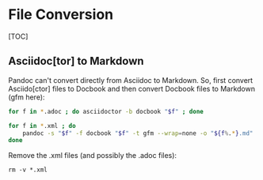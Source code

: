 # File Conversion

[TOC]

## Asciidoc[tor] to Markdown

Pandoc can't convert directly from Asciidoc to Markdown. So, first convert Asciido[ctor] files to Docbook and then convert Docbook files to Markdown (gfm here):

```bash
for f in *.adoc ; do asciidoctor -b docbook "$f" ; done

for f in *.xml ; do
	pandoc -s "$f" -f docbook "$f" -t gfm --wrap=none -o "${f%.*}.md"
done
```

Remove the .xml files (and possibly the .adoc files):

```shell-session
rm -v *.xml
```

